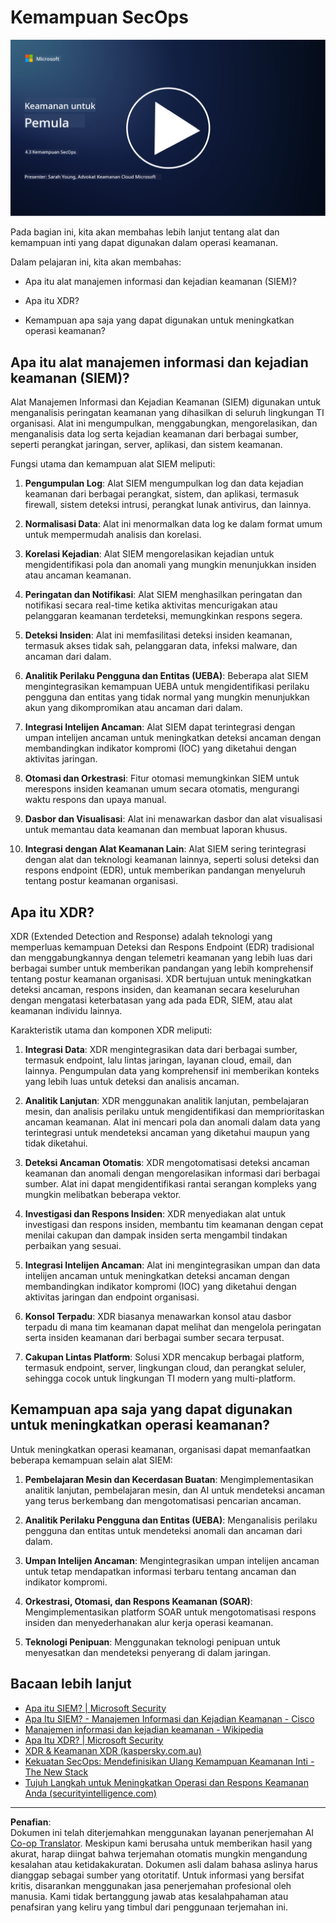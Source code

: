 <!--
CO_OP_TRANSLATOR_METADATA:
{
  "original_hash": "553eb694c89f1caca0694e8d8ab89e0e",
  "translation_date": "2025-09-03T21:47:21+00:00",
  "source_file": "4.3 SecOps capabilities.md",
  "language_code": "id"
}
-->
# Kemampuan SecOps

[![Tonton video](../../translated_images/4-3_placeholder.e6e2ff578a715178985449c7f550e382f9b199847b709653a5e0af6145a8e82f.id.png)](https://learn-video.azurefd.net/vod/player?id=bdbc1c7c-307b-4519-b8ad-b142434c0461)

Pada bagian ini, kita akan membahas lebih lanjut tentang alat dan kemampuan inti yang dapat digunakan dalam operasi keamanan.

Dalam pelajaran ini, kita akan membahas:

- Apa itu alat manajemen informasi dan kejadian keamanan (SIEM)?

- Apa itu XDR?

- Kemampuan apa saja yang dapat digunakan untuk meningkatkan operasi keamanan?

## Apa itu alat manajemen informasi dan kejadian keamanan (SIEM)?

Alat Manajemen Informasi dan Kejadian Keamanan (SIEM) digunakan untuk menganalisis peringatan keamanan yang dihasilkan di seluruh lingkungan TI organisasi. Alat ini mengumpulkan, menggabungkan, mengorelasikan, dan menganalisis data log serta kejadian keamanan dari berbagai sumber, seperti perangkat jaringan, server, aplikasi, dan sistem keamanan.

Fungsi utama dan kemampuan alat SIEM meliputi:

1. **Pengumpulan Log**: Alat SIEM mengumpulkan log dan data kejadian keamanan dari berbagai perangkat, sistem, dan aplikasi, termasuk firewall, sistem deteksi intrusi, perangkat lunak antivirus, dan lainnya.

2. **Normalisasi Data**: Alat ini menormalkan data log ke dalam format umum untuk mempermudah analisis dan korelasi.

3. **Korelasi Kejadian**: Alat SIEM mengorelasikan kejadian untuk mengidentifikasi pola dan anomali yang mungkin menunjukkan insiden atau ancaman keamanan.

4. **Peringatan dan Notifikasi**: Alat SIEM menghasilkan peringatan dan notifikasi secara real-time ketika aktivitas mencurigakan atau pelanggaran keamanan terdeteksi, memungkinkan respons segera.

5. **Deteksi Insiden**: Alat ini memfasilitasi deteksi insiden keamanan, termasuk akses tidak sah, pelanggaran data, infeksi malware, dan ancaman dari dalam.

6. **Analitik Perilaku Pengguna dan Entitas (UEBA)**: Beberapa alat SIEM mengintegrasikan kemampuan UEBA untuk mengidentifikasi perilaku pengguna dan entitas yang tidak normal yang mungkin menunjukkan akun yang dikompromikan atau ancaman dari dalam.

7. **Integrasi Intelijen Ancaman**: Alat SIEM dapat terintegrasi dengan umpan intelijen ancaman untuk meningkatkan deteksi ancaman dengan membandingkan indikator kompromi (IOC) yang diketahui dengan aktivitas jaringan.

8. **Otomasi dan Orkestrasi**: Fitur otomasi memungkinkan SIEM untuk merespons insiden keamanan umum secara otomatis, mengurangi waktu respons dan upaya manual.

9. **Dasbor dan Visualisasi**: Alat ini menawarkan dasbor dan alat visualisasi untuk memantau data keamanan dan membuat laporan khusus.

10. **Integrasi dengan Alat Keamanan Lain**: Alat SIEM sering terintegrasi dengan alat dan teknologi keamanan lainnya, seperti solusi deteksi dan respons endpoint (EDR), untuk memberikan pandangan menyeluruh tentang postur keamanan organisasi.

## Apa itu XDR?

XDR (Extended Detection and Response) adalah teknologi yang memperluas kemampuan Deteksi dan Respons Endpoint (EDR) tradisional dan menggabungkannya dengan telemetri keamanan yang lebih luas dari berbagai sumber untuk memberikan pandangan yang lebih komprehensif tentang postur keamanan organisasi. XDR bertujuan untuk meningkatkan deteksi ancaman, respons insiden, dan keamanan secara keseluruhan dengan mengatasi keterbatasan yang ada pada EDR, SIEM, atau alat keamanan individu lainnya.

Karakteristik utama dan komponen XDR meliputi:

1. **Integrasi Data**: XDR mengintegrasikan data dari berbagai sumber, termasuk endpoint, lalu lintas jaringan, layanan cloud, email, dan lainnya. Pengumpulan data yang komprehensif ini memberikan konteks yang lebih luas untuk deteksi dan analisis ancaman.

2. **Analitik Lanjutan**: XDR menggunakan analitik lanjutan, pembelajaran mesin, dan analisis perilaku untuk mengidentifikasi dan memprioritaskan ancaman keamanan. Alat ini mencari pola dan anomali dalam data yang terintegrasi untuk mendeteksi ancaman yang diketahui maupun yang tidak diketahui.

3. **Deteksi Ancaman Otomatis**: XDR mengotomatisasi deteksi ancaman keamanan dan anomali dengan mengorelasikan informasi dari berbagai sumber. Alat ini dapat mengidentifikasi rantai serangan kompleks yang mungkin melibatkan beberapa vektor.

4. **Investigasi dan Respons Insiden**: XDR menyediakan alat untuk investigasi dan respons insiden, membantu tim keamanan dengan cepat menilai cakupan dan dampak insiden serta mengambil tindakan perbaikan yang sesuai.

5. **Integrasi Intelijen Ancaman**: Alat ini mengintegrasikan umpan dan data intelijen ancaman untuk meningkatkan deteksi ancaman dengan membandingkan indikator kompromi (IOC) yang diketahui dengan aktivitas jaringan dan endpoint organisasi.

6. **Konsol Terpadu**: XDR biasanya menawarkan konsol atau dasbor terpadu di mana tim keamanan dapat melihat dan mengelola peringatan serta insiden keamanan dari berbagai sumber secara terpusat.

7. **Cakupan Lintas Platform**: Solusi XDR mencakup berbagai platform, termasuk endpoint, server, lingkungan cloud, dan perangkat seluler, sehingga cocok untuk lingkungan TI modern yang multi-platform.

## Kemampuan apa saja yang dapat digunakan untuk meningkatkan operasi keamanan?

Untuk meningkatkan operasi keamanan, organisasi dapat memanfaatkan beberapa kemampuan selain alat SIEM:

1. **Pembelajaran Mesin dan Kecerdasan Buatan**: Mengimplementasikan analitik lanjutan, pembelajaran mesin, dan AI untuk mendeteksi ancaman yang terus berkembang dan mengotomatisasi pencarian ancaman.

2. **Analitik Perilaku Pengguna dan Entitas (UEBA)**: Menganalisis perilaku pengguna dan entitas untuk mendeteksi anomali dan ancaman dari dalam.

3. **Umpan Intelijen Ancaman**: Mengintegrasikan umpan intelijen ancaman untuk tetap mendapatkan informasi terbaru tentang ancaman dan indikator kompromi.

4. **Orkestrasi, Otomasi, dan Respons Keamanan (SOAR)**: Mengimplementasikan platform SOAR untuk mengotomatisasi respons insiden dan menyederhanakan alur kerja operasi keamanan.

5. **Teknologi Penipuan**: Menggunakan teknologi penipuan untuk menyesatkan dan mendeteksi penyerang di dalam jaringan.

## Bacaan lebih lanjut

- [Apa itu SIEM? | Microsoft Security](https://www.microsoft.com/security/business/security-101/what-is-siem?WT.mc_id=academic-96948-sayoung)
- [Apa Itu SIEM? - Manajemen Informasi dan Kejadian Keamanan - Cisco](https://www.cisco.com/c/en/us/products/security/what-is-siem.html)
- [Manajemen informasi dan kejadian keamanan - Wikipedia](https://en.wikipedia.org/wiki/Security_information_and_event_management)
- [Apa Itu XDR? | Microsoft Security](https://www.microsoft.com/security/business/security-101/what-is-xdr?WT.mc_id=academic-96948-sayoung)
- [XDR & Keamanan XDR (kaspersky.com.au)](https://www.kaspersky.com.au/resource-center/definitions/what-is-xdr)
- [Kekuatan SecOps: Mendefinisikan Ulang Kemampuan Keamanan Inti - The New Stack](https://thenewstack.io/the-power-of-secops-redefining-core-security-capabilities/)
- [Tujuh Langkah untuk Meningkatkan Operasi dan Respons Keamanan Anda (securityintelligence.com)](https://securityintelligence.com/seven-steps-to-improve-your-security-operations-and-response/)

---

**Penafian**:  
Dokumen ini telah diterjemahkan menggunakan layanan penerjemahan AI [Co-op Translator](https://github.com/Azure/co-op-translator). Meskipun kami berusaha untuk memberikan hasil yang akurat, harap diingat bahwa terjemahan otomatis mungkin mengandung kesalahan atau ketidakakuratan. Dokumen asli dalam bahasa aslinya harus dianggap sebagai sumber yang otoritatif. Untuk informasi yang bersifat kritis, disarankan menggunakan jasa penerjemahan profesional oleh manusia. Kami tidak bertanggung jawab atas kesalahpahaman atau penafsiran yang keliru yang timbul dari penggunaan terjemahan ini.
